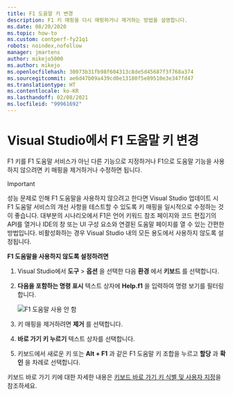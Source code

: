 ```yaml
---
title: F1 도움말 키 변경
description: F1 키 매핑을 다시 매핑하거나 제거하는 방법을 설명합니다.
ms.date: 08/20/2020
ms.topic: how-to
ms.custom: contperf-fy21q1
robots: noindex,nofollow
manager: jmartens
author: mikejo5000
ms.author: mikejo
ms.openlocfilehash: 30073b31fb98f604313c8de5d45687f3f768a374
ms.sourcegitcommit: ae6d47b09a439cd0e13180f5e89510e3e347fd47
ms.translationtype: HT
ms.contentlocale: ko-KR
ms.lasthandoff: 02/08/2021
ms.locfileid: "99961692"
---
```

# <a name="change-the-f1-help-key-in-visual-studio"></a>Visual Studio에서 F1 도움말 키 변경

F1 키를 F1 도움말 서비스가 아닌 다른 기능으로 지정하거나 F1으로 도움말 기능을 사용하지 않으려면 키 매핑을 제거하거나 수정하면 됩니다.

> [!IMPORTANT]
> 성능 문제로 인해 F1 도움말을 사용하지 않으려고 한다면 Visual Studio 업데이트 시 F1 도움말 서비스의 개선 사항을 테스트할 수 있도록 키 매핑을 일시적으로 수정하는 것이 좋습니다. 대부분의 시나리오에서 F1은 언어 키워드 참조 페이지와 코드 편집기의 API를 열거나 IDE의 창 또는 UI 구성 요소와 연결된 도움말 페이지를 열 수 있는 간편한 방법입니다. 비활성화하는 경우 Visual Studio 내의 모든 용도에서 사용하지 않도록 설정됩니다.

**F1 도움말을 사용하지 않도록 설정하려면**

1. Visual Studio에서 **도구** > **옵션** 을 선택한 다음 **환경** 에서 **키보드** 를 선택합니다.

1. **다음을 포함하는 명령 표시** 텍스트 상자에 **Help.f1** 을 입력하여 명령 보기를 필터링합니다.

   ![F1 도움말 사용 안 함](../not-in-toc/media/disable-f1-help-key.png)

1. 키 매핑을 제거하려면 **제거** 를 선택합니다.

1. **바로 가기 키 누르기** 텍스트 상자를 선택합니다.

1. 키보드에서 새로운 키 또는 **Alt + F1** 과 같은 F1 도움말 키 조합을 누르고 **할당** 과 **확인** 을 차례로 선택합니다.

키보드 바로 가기 키에 대한 자세한 내용은 [키보드 바로 가기 키 식별 및 사용자 지정](../../ide/identifying-and-customizing-keyboard-shortcuts-in-visual-studio.md)을 참조하세요.
